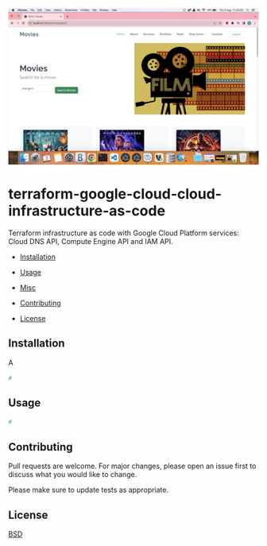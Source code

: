 <img src="https://github.com/kkamara/useful/raw/main/movies.png" alt="movies.png" width=""/>

# terraform-google-cloud-cloud-infrastructure-as-code

Terraform infrastructure as code with Google Cloud Platform services: Cloud DNS API, Compute Engine API and IAM API.

* [Installation](#installation)

* [Usage](#usage)

* [Misc](#misc)

* [Contributing](#contributing)

* [License](#license)

## Installation
A

```bash
# 
```

## Usage

```bash
# 
```

## Contributing
Pull requests are welcome. For major changes, please open an issue first to discuss what you would like to change.

Please make sure to update tests as appropriate.

## License
[BSD](https://opensource.org/licenses/BSD-3-Clause)
